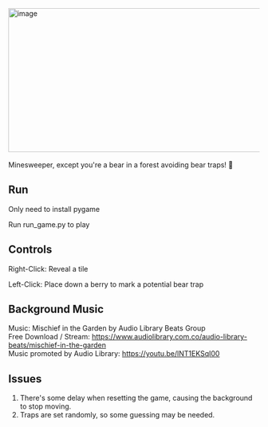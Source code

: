 <img width="848" height="289" alt="image" src="https://github.com/user-attachments/assets/8fd54747-3ae7-411d-88d8-5488d52a79be" />
<br/><br/>
Minesweeper, except you're a bear in a forest avoiding bear traps! 🐻

## Run
Only need to install pygame

Run run_game.py to play

## Controls
Right-Click: Reveal a tile

Left-Click: Place down a berry to mark a potential bear trap

## Background Music

Music: Mischief in the Garden by Audio Library Beats Group <br/>
Free Download / Stream: https://www.audiolibrary.com.co/audio-library-beats/mischief-in-the-garden <br/>
Music promoted by Audio Library: https://youtu.be/lNT1EKSqI00

## Issues
1. There's some delay when resetting the game, causing the background to stop moving.
2. Traps are set randomly, so some guessing may be needed.
